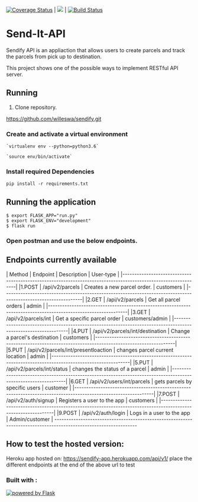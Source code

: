 [![Coverage Status](https://coveralls.io/repos/github/willeswa/sendify/badge.svg?branch=develop)](https://coveralls.io/github/willeswa/sendify?branch=develop) | <a href="https://codeclimate.com/github/willeswa/sendify/maintainability"><img src="https://api.codeclimate.com/v1/badges/b4e642ff7cf263b084d6/maintainability" /></a> | [![Build Status](https://travis-ci.com/willeswa/sendify.svg?branch=develop)](https://travis-ci.com/willeswa/sendify)
# Send-It-API
Sendify API is an appliaction that allows users to create parcels and track the parcels from pick up to destination.

This project shows one of the possible ways to implement RESTful API server.

## Running 

1. Clone repository.

https://github.com/willeswa/sendify.git

### Create and activate a virtual environment

    `virtualenv env --python=python3.6`

    `source env/bin/activate`

### Install required Dependencies

    pip install -r requirements.txt

## Running the application

```
$ export FLASK_APP="run.py"
$ export FLASK_ENV="development"
$ flask run
```

### Open postman and use the below endpoints.


## Endpoints currently available
| Method    | Endpoint                              | Description                           | User-type         |
|---------------------------------------------------------------------------------------------------------------|
|1.POST     | /api/v2/parcels                       | Creates a new parcel order.           | customers         |
|---------------------------------------------------------------------------------------------------------------|
|2.GET      | /api/v2/parcels                       | Get all parcel orders                 | admin             |
|---------------------------------------------------------------------------------------------------------------|
|3.GET      | /api/v2/parcels/int                   | Get a specific parcel order           | customers/admin   |
|---------------------------------------------------------------------------------------------------------------|
|4.PUT      | /api/v2/parcels/int/destination       | Change a parcel's destination         | customers         |
|---------------------------------------------------------------------------------------------------------------|
|5.PUT      | /api/v2/parcels/int/presentloaction   | changes parcel current location       | admin             |
|---------------------------------------------------------------------------------------------------------------|
|5.PUT      | /api/v2/parcels/int/status            | changes the status of a parcel        | admin             |
|---------------------------------------------------------------------------------------------------------------|
|6.GET      | /api/v2/users/int/parcels             | gets parcels by specific users        | customer          |
|---------------------------------------------------------------------------------------------------------------|
|7.POST     | /api/v2/auth/signup                   | Registers a user to the app           | customers         |
|---------------------------------------------------------------------------------------------------------------|
|9.POST     | /api/v2/auth/login                    | Logs in a user to the app             | Admin/customer    |  -----------------------------------------------------------------------------------------------------------------

## How to test the hosted version:
Heroku app hosted on: 
https://sendify-app.herokuapp.com/api/v1/
place the different endpoints at the end of the above url to test

### Built with :

<a href="http://flask.pocoo.org/"><img
   src="http://flask.pocoo.org/static/badges/powered-by-flask-s.png"
   border="0"
   alt="powered by Flask"
   title="powered by Flask"></a>